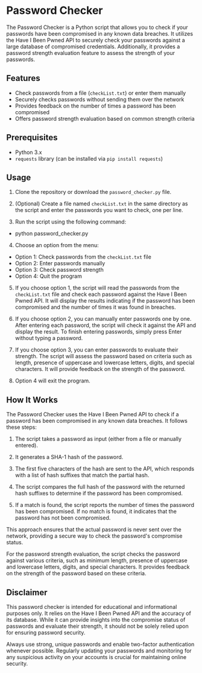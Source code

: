 # Password Checker

The Password Checker is a Python script that allows you to check if your passwords have been compromised in any known data breaches. It utilizes the Have I Been Pwned API to securely check your passwords against a large database of compromised credentials. Additionally, it provides a password strength evaluation feature to assess the strength of your passwords.

## Features

- Check passwords from a file (`checkList.txt`) or enter them manually
- Securely checks passwords without sending them over the network
- Provides feedback on the number of times a password has been compromised
- Offers password strength evaluation based on common strength criteria

## Prerequisites

- Python 3.x
- `requests` library (can be installed via `pip install requests`)

## Usage

1. Clone the repository or download the `password_checker.py` file.

2. (Optional) Create a file named `checkList.txt` in the same directory as the script and enter the passwords you want to check, one per line.

3. Run the script using the following command:
  - python password_checker.py

4. Choose an option from the menu:
  - Option 1: Check passwords from the `checkList.txt` file
  - Option 2: Enter passwords manually
  - Option 3: Check password strength
  - Option 4: Quit the program

5. If you choose option 1, the script will read the passwords from the `checkList.txt` file and check each password against the Have I Been Pwned API. It will display the results indicating if the password has been compromised and the number of times it was found in breaches.

6. If you choose option 2, you can manually enter passwords one by one. After entering each password, the script will check it against the API and display the result. To finish entering passwords, simply press Enter without typing a password.

7. If you choose option 3, you can enter passwords to evaluate their strength. The script will assess the password based on criteria such as length, presence of uppercase and lowercase letters, digits, and special characters. It will provide feedback on the strength of the password.

8. Option 4 will exit the program.

## How It Works

The Password Checker uses the Have I Been Pwned API to check if a password has been compromised in any known data breaches. It follows these steps:

1. The script takes a password as input (either from a file or manually entered).

2. It generates a SHA-1 hash of the password.

3. The first five characters of the hash are sent to the API, which responds with a list of hash suffixes that match the partial hash.

4. The script compares the full hash of the password with the returned hash suffixes to determine if the password has been compromised.

5. If a match is found, the script reports the number of times the password has been compromised. If no match is found, it indicates that the password has not been compromised.

This approach ensures that the actual password is never sent over the network, providing a secure way to check the password's compromise status.

For the password strength evaluation, the script checks the password against various criteria, such as minimum length, presence of uppercase and lowercase letters, digits, and special characters. It provides feedback on the strength of the password based on these criteria.

## Disclaimer

This password checker is intended for educational and informational purposes only. It relies on the Have I Been Pwned API and the accuracy of its database. While it can provide insights into the compromise status of passwords and evaluate their strength, it should not be solely relied upon for ensuring password security.

Always use strong, unique passwords and enable two-factor authentication whenever possible. Regularly updating your passwords and monitoring for any suspicious activity on your accounts is crucial for maintaining online security.
